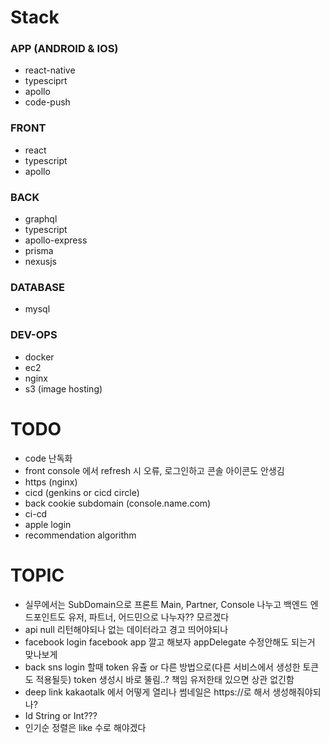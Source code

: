 # Stack
### APP (ANDROID & IOS)
- react-native
- typesciprt
- apollo
- code-push

### FRONT
- react
- typescript
- apollo

### BACK
- graphql
- typescript
- apollo-express
- prisma
- nexusjs

### DATABASE
- mysql

### DEV-OPS
- docker
- ec2
- nginx
- s3 (image hosting)

# TODO
- code 난독화
- front console 에서 refresh 시 오류, 로그인하고 콘솔 아이콘도 안생김
- https (nginx)
- cicd (genkins or cicd circle)
- back cookie subdomain (console.name.com)
- ci-cd
- apple login
- recommendation algorithm

# TOPIC
- 실무에서는 SubDomain으로 프론트 Main, Partner, Console 나누고 백엔드 엔드포인트도 유저, 파트너, 어드민으로 나누자?? 모르겠다
- api null 리턴해야되나 없는 데이터라고 경고 띄어야되나
- facebook login facebook app 깔고 해보자 appDelegate 수정안해도 되는거 맞나보게
- back sns login 할때 token 유츌 or 다른 방법으로(다른 서비스에서 생성한 토큰도 적용될듯) token 생성시 바로 뚤림..? 책임 유저한태 있으면 상관 없긴함
- deep link kakaotalk 에서 어떻게 열리나 썸네일은 https://로 해서 생성해줘야되나?
- Id String or Int???
- 인기순 정렬은 like 수로 해야겠다